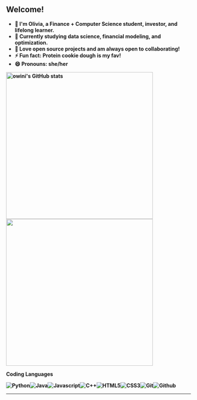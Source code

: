 <b>Welcome!<b>
---

- 🔭 I'm Olivia, a Finance + Computer Science student, investor, and lifelong learner.
- 🌱 Currently studying data science, financial modeling, and optimization.
- 👯 Love open source projects and am always open to collaborating!
- ⚡ Fun fact: Protein cookie dough is my fav! 
- 😄 Pronouns: she/her


<p align="left">
<img src="https://github-readme-stats.vercel.app/api?username=owini&show_icons=true&hide=&count_private=true&title_color=0891b2&text_color=ffffff&icon_color=0891b2&bg_color=1c1917&hide_border=true&show_icons=true" alt="owini's GitHub stats" width=400 />
<img src="https://github-readme-streak-stats.herokuapp.com/?user=owini&stroke=ffffff&background=1c1917&ring=0891b2&fire=0891b2&currStreakNum=ffffff&currStreakLabel=0891b2&sideNums=ffffff&sideLabels=ffffff&dates=ffffff&hide_border=true" width=400  />
</p>
  
 <b>Coding Languages<b>

<div style="display:flex", align="left">
 <img alt="Python" src="https://img.shields.io/badge/Python-FFD43B?style=for-the-badge&logo=python&logoColor=blue">
 <img alt="Java" src="https://img.shields.io/badge/Java-ED8B00?style=for-the-badge&logo=java&logoColor=white">
 <img alt="Javascript" src="https://img.shields.io/badge/JavaScript-323330?style=for-the-badge&logo=javascript&logoColor=F7DF1E">
 <img alt="C++" src="https://img.shields.io/badge/C%2B%2B-00599C?style=for-the-badge&logo=c%2B%2B&logoColor=white">
 <img alt="HTML5" src="https://img.shields.io/badge/html5%20-%23E34F26.svg?&style=for-the-badge&logo=html5&logoColor=white"/>
<img alt="CSS3" src="https://img.shields.io/badge/css3%20-%231572B6.svg?&style=for-the-badge&logo=css3&logoColor=white"/>
 <img alt="Git" src="https://img.shields.io/badge/GIT-E44C30?style=for-the-badge&logo=git&logoColor=white">
<img alt="Github" src="https://img.shields.io/badge/GitHub-100000?style=for-the-badge&logo=github&logoColor=white">

</div>

---

